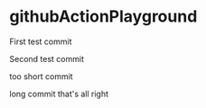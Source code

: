 # githubActionPlayground

First test commit

Second test commit

too short commit

long commit that's all right
